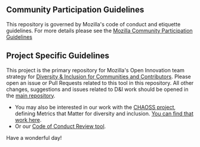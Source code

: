 ## Community Participation Guidelines

This repository is governed by Mozilla's code of conduct and etiquette guidelines.
For more details please see the
[Mozilla Community Participation Guidelines](https://www.mozilla.org/about/governance/policies/participation/)

## Project Specific Guidelines

This project is the primary repository for Mozilla's Open Innovation team strategy for [Diversity & Inclusion for Communities and Contributors](https://medium.com/mozilla-open-innovation/a-time-for-action-innovating-for-diversity-inclusion-in-open-source-communities-6922fef4675e).   Please open an issue or Pull Requests related to this tool in this repository.  All other changes, suggestions and issues related to D&I work should be opened in the [main repository](https://github.com/mozilla/diversity/).

* You may also be interested in our work with the [CHAOSS project](http://chaoss.community/), defining Metrics that Matter for diversity and inclusion. [You can find that work here](https://github.com/chaoss/wg-diversity-inclusion).
* Or our [Code of Conduct Review tool](https://github.com/mozilla/diversity-coc-review).

Have a wonderful day!
